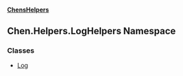 
#### [ChensHelpers](./index 'index')

## Chen.Helpers.LogHelpers Namespace

### Classes
- [Log](./t5bZ+FxolrN0ZQ1x1imi7g 'Chen.Helpers.LogHelpers.Log')
